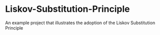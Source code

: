 # Liskov-Substitution-Principle
An example project that illustrates the adoption of the Liskov Substitution Principle
